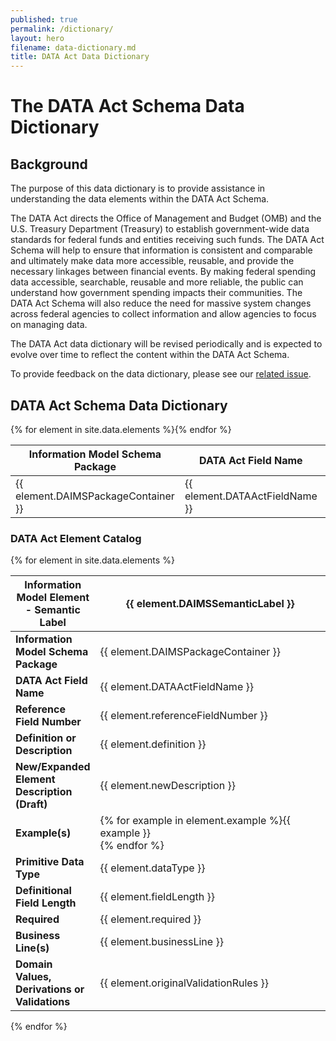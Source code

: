 ```yaml
---
published: true
permalink: /dictionary/
layout: hero
filename: data-dictionary.md
title: DATA Act Data Dictionary
---
```


<h1>The DATA Act Schema Data Dictionary</h1>
<h2>Background</h2>

<p>The purpose of this data dictionary is to provide assistance in understanding the data elements within the DATA Act Schema.</p>

<p>The DATA Act directs the Office of Management and Budget (OMB) and the U.S. Treasury Department (Treasury) to establish government-wide data standards for federal funds and entities receiving such funds. The DATA Act Schema will help to ensure that information is consistent and comparable and ultimately make data more accessible, reusable, and provide the necessary linkages between financial events. By making federal spending data accessible, searchable, reusable and more reliable, the public can understand how government spending impacts their communities. The DATA Act Schema will also reduce the need for massive system changes across federal agencies to collect information and allow agencies to focus on managing data.</p>

<p>The DATA Act data dictionary will be revised periodically and is expected to evolve over time to reflect the content within the DATA Act Schema.</p>

<p>To provide feedback on the data dictionary, please see our <a href="https://github.com/fedspendingtransparency/fedspendingtransparency.github.io/issues/123" title="provide data dictionary feedback">related issue</a>.</p>

<h2>DATA Act Schema Data Dictionary</h2>


<div class="panel panel-default">
	<div class="panel panel-body">
		<table class="table table-striped">
			<thead>
				<tr>
					<th>Information Model Schema Package</th>
					<th>DATA Act Field Name</th>
					<th>Information Model Element - Semantic Label</th>
				</tr>
			</thead>
      {% for element in site.data.elements %}<tr>
				<td>{{ element.DAIMSPackageContainer }}</td>
				<td>
					{{ element.DATAActFieldName }}
				</td>
				<td><a href="#C{{ forloop.index | plus:1 }}">{{ element.DAIMSSemanticLabel }}</a></td>
			</tr>{% endfor %}
		</table>
	</div>
</div>
<h3 class="lead">DATA Act Element Catalog</h3>
<div class="panel panel-default">
	<div class="panel panel-body">
    {% for element in site.data.elements %}<div class="panel panel-default">
			<div class="panel panel-body">
				<table class="table table-striped" style="width: 100%">
					<thead>
						<tr>
							<th style="width: 20%"><a id="C{{ forloop.index | plus:1 }}"></a>Information Model Element - Semantic Label</th>
							<th style="width: 80%">{{ element.DAIMSSemanticLabel }}</th>
						</tr>
					</thead>
					<tbody>
						<tr>
							<td>
								<strong>Information Model Schema Package</strong>
							</td>
							<td>{{ element.DAIMSPackageContainer }}</td>
						</tr>
						<tr>
							<td>
								<strong>DATA Act Field Name</strong>
							</td>
							<td>{{ element.DATAActFieldName }}</td>
						</tr>
						<tr>
							<td>
								<strong>Reference Field Number</strong>
							</td>
							<td>{{ element.referenceFieldNumber }}</td>
						</tr>
						<tr>
							<td>
								<strong>Definition or Description</strong>
							</td>
							<td>{{ element.definition }}</td>
						</tr>
                        <tr>
                            <td>
                                <strong>New/Expanded Element Description (Draft)</strong>
                            </td>
                            <td>{{ element.newDescription }} </td>
                        </tr>
						<tr>
							<td>
								<strong>Example(s)</strong>
							</td>
							<td>{% for example in element.example %}{{ example }}<br/>
              {% endfor %}</td>
						</tr>
						<tr>
							<td>
								<strong>Primitive Data Type</strong>
							</td>
							<td>{{ element.dataType }}</td>
						</tr>
						<tr>
							<td>
								<strong>Definitional Field Length</strong>
							</td>
							<td>{{ element.fieldLength }}</td>
						</tr>
						<tr>
							<td>
								<strong>Required</strong>
							</td>
							<td>{{ element.required }}</td>
						</tr>
						<tr>
							<td>
								<strong>Business Line(s)</strong>
							</td>
							<td>{{ element.businessLine }}</td>
						</tr>
                        <tr>
                            <td>
                                <strong>Domain Values, Derivations or Validations</strong>
                            </td>
                            <td> {{ element.originalValidationRules }}</td>
                        </tr>
					</tbody>
				</table>
			</div>
		</div>{% endfor %}
	</div>
</div>
